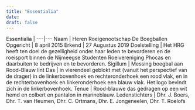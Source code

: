 ```yaml
---
title: "Essentialia"
date: 
draft: false
---
```


Essentialia | 
---|---
Naam | Heren Roeigenootschap De Boegballen
Opgericht | 8 april 2015
Erkend | 27 Augustus 2019
Doelstelling | Het HRG heeft ten doel de gezelligheid onder haar leden te bevorderen en de roeisport binnen de Nijmeegse Studenten Roeivereniging Phocas en daarbuiten te bedrijven en te bevorderen.
Sigillum | Messing boegbal aan Rood-Blauw lint
Das | in vierendeel geblokt met (vanuit het perspectief van de drager) in de linkerbovenhoek en rechteronderhoek een rood vlak, en in de rechterbovenhoek en linkeronderhoek een blauw vlak. Het logo bevindt zich in de linkerbovenhoek.
Tenue | Rood-blauwe das gedragen op een wit hemd en colbert en pantalon in marineblauw.
Ledenstichters | Dhr. J. Boers, Dhr. T. van Heumen, Dhr. C. Ortmans, Dhr. E. Jongeneelen, Dhr. T. Roelofs